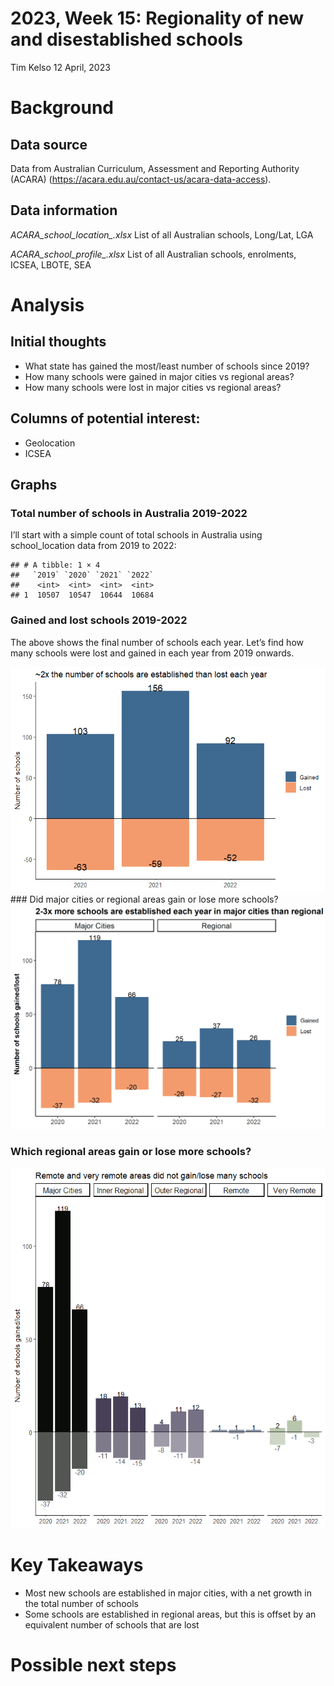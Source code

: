 2023, Week 15: Regionality of new and disestablished schools
================
Tim Kelso
12 April, 2023

# Background

## Data source

Data from Australian Curriculum, Assessment and Reporting Authority
(ACARA) (<https://acara.edu.au/contact-us/acara-data-access>).

## Data information

*ACARA_school_location\_.xlsx* List of all Australian schools, Long/Lat,
LGA

*ACARA_school_profile\_.xlsx* List of all Australian schools,
enrolments, ICSEA, LBOTE, SEA

# Analysis

## Initial thoughts

- What state has gained the most/least number of schools since 2019?  
- How many schools were gained in major cities vs regional areas?
- How many schools were lost in major cities vs regional areas?

## Columns of potential interest:

- Geolocation  
- ICSEA

## Graphs

### Total number of schools in Australia 2019-2022

I’ll start with a simple count of total schools in Australia using
school_location data from 2019 to 2022:

    ## # A tibble: 1 × 4
    ##   `2019` `2020` `2021` `2022`
    ##    <int>  <int>  <int>  <int>
    ## 1  10507  10547  10644  10684

### Gained and lost schools 2019-2022

The above shows the final number of schools each year. Let’s find how
many schools were lost and gained in each year from 2019 onwards.

![](2023-Week15_Regionality_NewSchools_files/figure-gfm/gained_lost-1.png)<!-- -->
\### Did major cities or regional areas gain or lose more schools?  
![](2023-Week15_Regionality_NewSchools_files/figure-gfm/gained_lost_byRegion_aggregated-1.png)<!-- -->

### Which regional areas gain or lose more schools?

![](2023-Week15_Regionality_NewSchools_files/figure-gfm/gained_lost_byRegion-1.png)<!-- -->

# Key Takeaways

- Most new schools are established in major cities, with a net growth in
  the total number of schools  
- Some schools are established in regional areas, but this is offset by
  an equivalent number of schools that are lost

# Possible next steps
